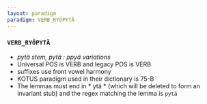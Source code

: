 ```yaml
---
layout: paradigm
paradigm: VERB_RYÖPYTÄ
---
```

### ` VERB_RYÖPYTÄ `

* _pytä stem, pytä : ppyä variations_
* Universal POS is VERB and legacy POS is VERB
* suffixes use front vowel harmony
* KOTUS paradigm used in their dictionary is 75-B
* The lemmas must end in * ytä * (which will be deleted to form an invariant stub) and the regex matching the lemma is ` pytä `
